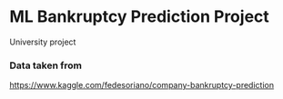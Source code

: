 # ML Bankruptcy Prediction Project

University project

### Data taken from

https://www.kaggle.com/fedesoriano/company-bankruptcy-prediction
